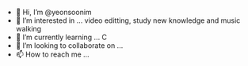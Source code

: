 - 👋 Hi, I’m @yeonsoonim
- 👀 I’m interested in ... video editting, study new knowledge and music walking
- 🌱 I’m currently learning ... C 
- 💞️ I’m looking to collaborate on ...
- 📫 How to reach me ...

<!---
yeonsoonim/yeonsoonim is a ✨ special ✨ repository because its `README.md` (this file) appears on your GitHub profile.
You can click the Preview link to take a look at your changes.
--->
